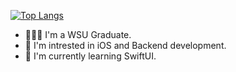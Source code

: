 [![Top Langs](https://github-readme-stats-git-masterrstaa-rickstaa.vercel.app/api/top-langs/?username=vladgershun&theme=dracula&card_width=1000&layout=donut)](https://github.com/anuraghazra/github-readme-stats)

- 👨🏻‍💻 I'm a WSU Graduate.
- 👀 I'm intrested in iOS and Backend development.
- 🌱 I'm currently learning SwiftUI.
